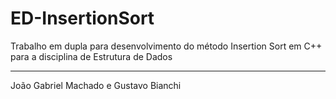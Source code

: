 # ED-InsertionSort
Trabalho em dupla para desenvolvimento do método Insertion Sort em C++ para a disciplina de Estrutura de Dados

---

João Gabriel Machado e Gustavo Bianchi
